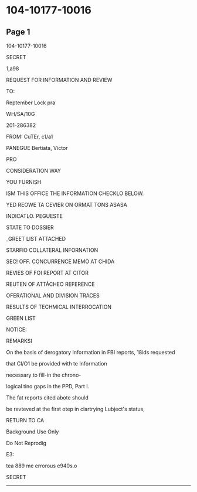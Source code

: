 # 104-10177-10016

## Page 1

104-10177-10016

SECRET

1,a98

REQUEST FOR INFORMATION AND REVIEW

TO:

Reptember Lock pra

WH/SA/10G

201-286382

FROM: CuTEr, c1/a1

PANEGUE Bertiata, Victor

PRO

CONSIDERATION WAY

YOU FURNISH

ISM THIS OFFICE THE INFORMATION CHECKLO BELOW.

YED REOWE TA CEVIER ON ORMAT TONS ASASA

INDICATLO. PEGUESTE

STATE TO DOSSIER

_GREET LIST ATTACHED

STARFIO COLLATERAL INFORNATION

SEC! OFF. CONCURRENCE MEMO AT CHIDA

REVIES OF FOI REPORT AT CITOR

REUTEN OF ATTÁCHEO REFERENCE

OFERATIONAL AND DIVISION TRACES

RESULTS OF TECHMICAL INTERROCATION

GREEN LIST

NOTICE:

REMARKSI

On the basis of derogatory Information in FBI reports, 18ids requested

that CI/O1 be provided with te Information

necessary to fill-in the chrono-

logical tino gaps in the PPD, Part I.

The fat reports cited abote should

be revteved at the first otep in clartrying Lubject's status,

RETURN TO CA

Background Use Only

Do Not Reprodig

E3:

tea 889 me errorous e940s.o

SECRET

---

